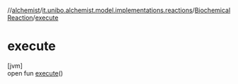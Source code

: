 //[alchemist](../../../index.md)/[it.unibo.alchemist.model.implementations.reactions](../index.md)/[BiochemicalReaction](index.md)/[execute](execute.md)

# execute

[jvm]\
open fun [execute](execute.md)()
